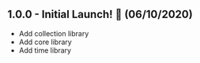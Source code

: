 ## 1.0.0 - Initial Launch! 🚀 (06/10/2020)

- Add collection library
- Add core library
- Add time library